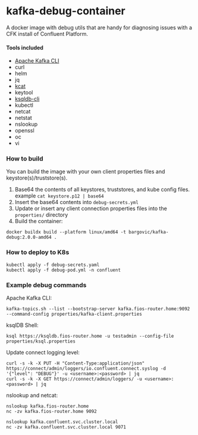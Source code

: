 # kafka-debug-container
A docker image with debug utils that are handy for diagnosing issues with a CFK install of Confluent Platform. 

#### Tools included
* [Apache Kafka CLI](https://docs.confluent.io/kafka/operations-tools/kafka-tools.html)
* curl
* helm
* jq
* [kcat](https://github.com/edenhill/kcat)
* keytool
* [ksqldb-cli](https://docs.confluent.io/platform/current/ksqldb/installing.html#starting-the-ksqldb-cli)
* kubectl
* netcat
* netstat
* nslookup
* openssl
* oc
* vi

### How to build
You can build the image with your own client properties files and keystore(s)/truststore(s).  
1. Base64 the contents of all keystores, truststores, and kube config files.
<bt>example `cat keystore.p12 | base64`
2. Insert the base64 contents into `debug-secrets.yml`
3. Update or insert any client connection properties files into the `properties/` directory
4. Build the container:
```
docker buildx build --platform linux/amd64 -t bargovic/kafka-debug:2.0.0-amd64 .
```

### How to deploy to K8s
```
kubectl apply -f debug-secrets.yaml
kubectl apply -f debug-pod.yml -n confluent
```

### Example debug commands 
Apache Kafka CLI:
```
kafka-topics.sh --list --bootstrap-server kafka.fios-router.home:9092 --command-config properties/kafka-client.properties
```

ksqlDB Shell:
```
ksql https://ksqldb.fios-router.home -u testadmin --config-file properties/ksql.properties
```

Update connect logging level:
```
curl -s -k -X PUT -H "Content-Type:application/json" https://connect/admin/loggers/io.confluent.connect.syslog -d '{"level": "DEBUG"}' -u <username>:<password> | jq
curl -s -k -X GET https://connect/admin/loggers/ -u <username>:<password> | jq
```

nslookup and netcat:
```
nslookup kafka.fios-router.home
nc -zv kafka.fios-router.home 9092

nslookup kafka.confluent.svc.cluster.local
nc -zv kafka.confluent.svc.cluster.local 9071
```



